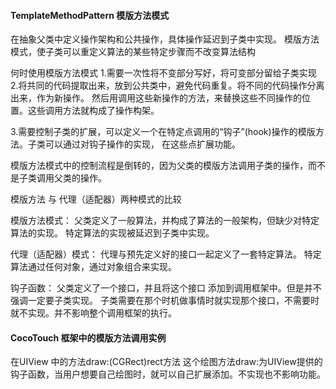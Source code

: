 ####  TemplateMethodPattern 模版方法模式

在抽象父类中定义操作架构和公共操作，具体操作延迟到子类中实现。
模版方法模式，使子类可以重定义算法的某些特定步骤而不改变算法结构

何时使用模版方法模式
1.需要一次性将不变部分写好，将可变部分留给子类实现
2.将共同的代码提取出来，放到公共类中，避免代码重复。将不同的代码操作分离出来，作为新操作。
然后用调用这些新操作的方法，来替换这些不同操作的位置。这些调用方法就构成了操作构架。

3.需要控制子类的扩展，可以定义一个在特定点调用的“钩子”(hook)操作的模版方法。子类可以通过对钩子操作的实现，
在这些点扩展功能。


模版方法模式中的控制流程是倒转的，因为父类的模版方法调用子类的操作，而不是子类调用父类的操作。


模版方法 与 代理（适配器）两种模式的比较

模版方法模式：
父类定义了一般算法，并构成了算法的一般架构，但缺少对特定算法的实现。
特定算法的实现被延迟到子类中实现。

代理（适配器）模式：
代理与预先定义好的接口一起定义了一套特定算法。
特定算法通过任何对象，通过对象组合来实现。

钩子函数：
父类定义了一个接口，并且将这个接口 添加到调用框架中。但是并不强调一定要子类实现。
子类需要在那个时机做事情时就实现那个接口，不需要时就不实现。并不影响整个调用框架的执行。

#### CocoTouch 框架中的模版方法调用实例
在UIView 中的方法draw:(CGRect)rect方法
这个绘图方法draw:为UIView提供的钩子函数，当用户想要自己绘图时，就可以自己扩展添加。不实现也不影响功能。


